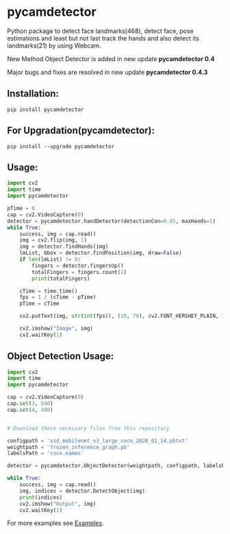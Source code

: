 # pycamdetector
Python package to detect face landmarks(468), detect face, pose estimations and least but not last track the hands and also detect its landmarks(21) by using Webcam.

New Method Object Detector is added in new update **pycamdetector 0.4**

Major bugs and fixes are resolved in new update **pycamdetector 0.4.3**

## Installation:
```nano
pip install pycamdetector
```
## For Upgradation(pycamdetector):
```nano
pip install --upgrade pycamdetector
```

## Usage:
```py
import cv2
import time
import pycamdetector

pTime = 0
cap = cv2.VideoCapture(0)
detector = pycamdetector.handDetector(detectionCon=0.85, maxHands=1)
while True:
    success, img = cap.read()
    img = cv2.flip(img, 1)
    img = detector.findHands(img)
    lmList, bbox = detector.findPosition(img, draw=False)
    if len(lmList) != 0:
        fingers = detector.fingersUp()
        totalFingers = fingers.count(1)
        print(totalFingers)

    cTime = time.time()
    fps = 1 / (cTime - pTime)
    pTime = cTime

    cv2.putText(img, str(int(fps)), (10, 70), cv2.FONT_HERSHEY_PLAIN, 3, (255, 0, 255), 3)

    cv2.imshow("Image", img)
    cv2.waitKey(1)
```

## Object Detection Usage:
```py
import cv2
import time
import pycamdetector

cap = cv2.VideoCapture(0)
cap.set(3, 640)
cap.set(4, 480)


# Download these necessary files from this repository

configpath = 'ssd_mobilenet_v3_large_coco_2020_01_14.pbtxt'
weightpath = 'frozen_inference_graph.pb'
labelsPath = 'coco.names'

detector = pycamdetector.ObjectDetector(weightpath, configpath, labelsPath)

while True:
    success, img = cap.read()
    img, indices = detector.DetectObject(img)
    print(indices)
    cv2.imshow("Output", img)
    cv2.waitKey(1)
```

For more examples see [Examples](https://github.com/roshaan55/pycamdetector/blob/main/examples "Examples of funcions of pydetector").
